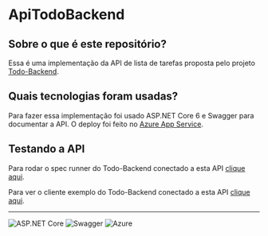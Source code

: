 # ApiTodoBackend

## Sobre o que é este repositório?

Essa é uma implementação da API de lista de tarefas proposta pelo projeto [Todo-Backend](https://todobackend.com/).

## Quais tecnologias foram usadas?

Para fazer essa implementação foi usado ASP.NET Core 6 e Swagger para documentar a API. O deploy foi feito no [Azure App Service](https://apitodobackend.azurewebsites.net/todos).

## Testando a API

Para rodar o spec runner do Todo-Backend conectado a esta API [clique aqui](https://todobackend.com/specs/index.html?https://apitodobackend.azurewebsites.net/todos).

Para ver o cliente exemplo do Todo-Backend conectado a esta API [clique aqui](https://todobackend.com/client/index.html?https://apitodobackend.azurewebsites.net/todos).

---

![ASP.NET Core](https://img.shields.io/badge/-ASP.NET_Core-512BD4?style=for-the-badge&logo=dotnet)
![Swagger](https://img.shields.io/badge/-Swagger-85EA2D?style=for-the-badge&logo=swagger&logoColor=black)
![Azure](https://img.shields.io/badge/-Azure-0078D4?style=for-the-badge&logo=microsoftazure)
